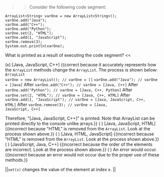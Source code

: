 >>Consider the following code segment:</p>
<pre><code class="java language-java">ArrayList&lt;String&gt; varOne = new ArrayList&lt;String&gt;();
varOne.add("Java");
varOne.add("C++");
varOne.add("Python");
varOne.set(2, "HTML");
varOne.add(1, "JavaScript");
varOne.remove(3);
System.out.println(varOne);
</code></pre>
<p>What is printed as a result of executing the code segment? <<

(x) [Java, JavaScript, C++] {{correct because it accurately represents how the <code>ArrayList</code> methods change the <code>ArrayList</code>.
The process is shown below:
<code>ArrayList varOne = new ArrayList(); // varOne = []</code>
<code>varOne.add("Java"); // varOne = [Java]</code>
After <code>varOne.add("C++"); // varOne = [Java, C++]</code>
After <code>varOne.add("Python"); // varOne = [Java, C++, Python]</code>
After <code>varOne.set(2, "HTML"); // varOne = [Java, C++, HTML]</code>
After <code>varOne.add(1, "JavaScript"); // varOne = [Java, JavaScript, C++, HTML]</code>
After <code>varOne.remove(3); // varOne = [Java, JavaScript, C++]</code></p>
<p>Therefore, "[Java, JavaScript, C++]" is printed. Note that ArrayList can be printed directly to the console unlike arrays.}}
( ) [Java, JavaScript, HTML] {{incorrect because "HTML" is removed from the <code>ArrayList</code>. Look at the process shown above.}}
( ) [Java, HTML, JavaScript] {{incorrect because "HTML" is removed from the <code>ArrayList</code>. Look at the process shown above.}}
( ) [JavaScript, Java, C++] {{incorrect because the order of the elements are incorrect. Look at the process shown above.}}
( ) An error would occur. {{incorrect because an error would not occur due to the proper use of these methods.}}

||<code>set(x)</code> changes the value of the element at index x. ||
